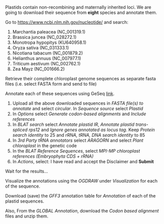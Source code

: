Plastids contain non-recombining and maternally inherited loci. We are going to download their sequence from **eight** species and annotate them. 

Go to https://www.ncbi.nlm.nih.gov/nucleotide/ and search: 

1. Marchantia paleacea (NC_001319.1)
2. Brassica juncea (NC_028272.1)
3. Monotropa hypopitys (KU640958.1)
4. Oryza sativa (NC_031333.1) 
5. Nicotiana tabacum (NC_001879.2)
6. Helianthus annuus (NC_007977.1)
7. Triticum aestivum (NC_002762.1)
8. Zea Mayz (NC_001666.2)

Retrieve their complete chloroplast genome sequences as separate fasta files (i.e. select FASTA form and send to file)

Annotate each of these sequences using GeSeq [link](https://chlorobox.mpimp-golm.mpg.de/geseq.html). 

1. Upload all the above downloaded sequences in *FASTA file(s) to annotate* and select *circular*. In *Sequence source* select *Plastid*
2. In *Options* select *Generate codon-based alignments* and *Include references*
3. In *BLAT search* select *Annotate plastid IR*, *Annotate plastid trans-spliced rps12* and *Ignore genes annotated as locus tag*. Keep *Protein search identity* to 25 and *rRNA, tRNA, DNA search identity* to 85
4. In *3rd Party tRNA annotators* select *ARAGORN* and select *Plant chloroplast* in the genetic code
5. In the *BLAT Reference Sequences*, select *MPI-MP chloroplast references (Embryophyta CDS + rRNA)* 
6. In *Actions*, select: I have read and accept the Disclaimer and **Submit**

Wait for the results...

Visualize the annotations using the *OGDRAW* under *Visualization* for each of the sequence.

Download (save) the *GFF3* annotation table for *Annotation* of each of the plastid sequences.

Also, From the *GLOBAL* *Annotation*, download the *Codon based alignment* files and unzip them.